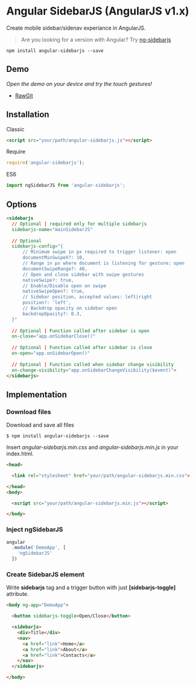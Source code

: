 # Angular SidebarJS (AngularJS v1.x)
Create mobile sidebar/sidenav experiance in AngularJS.
> Are you looking for a version with Angular? Try [ng-sidebarjs](https://github.com/SidebarJS/ng-sidebarjs)

```ssh
npm install angular-sidebarjs --save
```

## Demo
*Open the demo on your device and try the touch gestures!*

* [RawGit](https://rawgit.com/SidebarJS/angular-sidebarjs/master/demo/index.html)

## Installation
Classic
```html
<script src="your/path/angular-sidebarjs.js"></script>
```

Require
```js
require('angular-sidebarjs');
```

ES6
```js
import ngSidebarJS from 'angular-sidebarjs';
```

## Options
```html
<sidebarjs
  // Optional | required only for multiple sidebarjs
  sidebarjs-name="mainSidebarJS"
  
  // Optional
  sidebarjs-config="{
      // Minimum swipe in px required to trigger listener: open
      documentMinSwipeX?: 10,
      // Range in px where document is listening for gesture: open
      documentSwipeRange?: 40,
      // Open and close sidebar with swipe gestures
      nativeSwipe?: true,
      // Enable/Disable open on swipe
      nativeSwipeOpen?: true,
      // Sidebar position, accepted values: left|right
      position?: 'left',
      // Backdrop opacity on sidebar open
      backdropOpacity?: 0.3,
  }"
  
  // Optional | Function called after sidebar is open
  on-close="app.onSidebarClose()"
  
  // Optional | Function called after sidebar is close
  on-open="app.onSidebarOpen()"
  
  // Optional | Function called when sidebar change visibility
  on-change-visibility="app.onSidebarChangeVisibility($event)">
</sidebarjs>
```

## Implementation
### Download files
Download and save all files
```ssh
$ npm install angular-sidebarjs --save
```

Insert _angular-sidebarjs.min.css_ and _angular-sidebarjs.min.js_ in your index.html.

```html
<head>

  <link rel="stylesheet" href="your/path/angular-sidebarjs.min.css">

</head>
<body>

  <script src="your/path/angular-sidebarjs.min.js"></script>

</body>
```

### Inject ngSidebarJS
```js
angular
  .module('DemoApp', [
    'ngSidebarJS'
  ])
```

### Create SidebarJS element
Write **sidebarjs** tag and a trigger button with just **[sidebarjs-toggle]** attribute.
```html
<body ng-app="DemoApp">

  <button sidebarjs-toggle>Open/Close</button>

  <sidebarjs>
    <div>Title</div>
    <nav>
      <a href="link">Home</a>
      <a href="link">About</a>
      <a href="link">Contacts</a>
    </nav>
  </sidebarjs>

</body>
```
